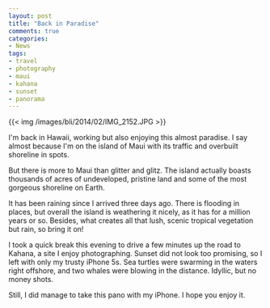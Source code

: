 ```yaml
---
layout: post
title: "Back in Paradise"
comments: true
categories:
- News
tags:
- travel
- photography
- maui
- kahana
- sunset
- panorama
---
```


{{<  img /images/bli/2014/02/IMG_2152.JPG  >}}

I'm back in Hawaii, working but also enjoying this almost paradise. I say almost because I'm on the island of Maui with its traffic and overbuilt shoreline in spots. 

<!--more-->

But there is more to Maui than glitter and glitz. The island actually boasts thousands of acres of undeveloped, pristine land and some of the most gorgeous shoreline on Earth. 

It has been raining since I arrived three days ago. There is flooding in places, but overall the island is weathering it nicely, as it has for a million years or so. Besides, what creates all that lush, scenic tropical vegetation but rain, so bring it on!

I took a quick break this evening to drive a few minutes up the road to Kahana, a site I enjoy photographing. Sunset did not look too promising, so I left with only my trusty iPhone 5s. Sea turtles were swarming in the waters right offshore, and two whales were blowing in the distance. Idyllic, but no money shots. 

Still, I did manage to take this pano with my iPhone. I hope you enjoy it. 